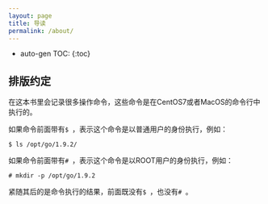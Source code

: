```yaml
---
layout: page
title: 导读
permalink: /about/
---
```


* auto-gen TOC:
{:toc}


## 排版约定

在这本书里会记录很多操作命令，这些命令是在CentOS7或者MacOS的命令行中执行的。

如果命令前面带有`$ `，表示这个命令是以普通用户的身份执行，例如：

	$ ls /opt/go/1.9.2/

如果命令前面带有`# `，表示这个命令是以ROOT用户的身份执行，例如：

	# mkdir -p /opt/go/1.9.2

紧随其后的是命令执行的结果，前面既没有`$ `，也没有`# `。
